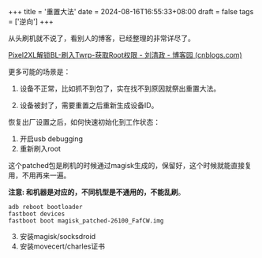 +++
title = '重置大法'
date = 2024-08-16T16:55:33+08:00
draft = false
tags = ['逆向']
+++

从头刷机就不说了，看别人的博客，已经整理的非常详尽了。

[Pixel2XL解锁BL-刷入Twrp-获取Root权限 - 刘清政 - 博客园 (cnblogs.com)](https://www.cnblogs.com/liuqingzheng/p/17462146.html)



更多可能的场景是：

1. 设备不正常，比如抓不到包了，实在找不到原因就祭出重置大法。

2. 设备被封了，需要重置之后重新生成设备ID。



恢复出厂设置之后，如何快速初始化到工作状态：

1. 开启usb debugging
2. 重新刷入root

这个patched包是刷机的时候通过magisk生成的，保留好，这个时候就能直接复用，不用再来一遍。

**注意: 和机器是对应的，不同机型是不通用的，不能乱刷**。

```shell
adb reboot bootloader
fastboot devices
fastboot boot magisk_patched-26100_FafCW.img

```

3. 安装magisk/socksdroid
4. 安装movecert/charles证书

